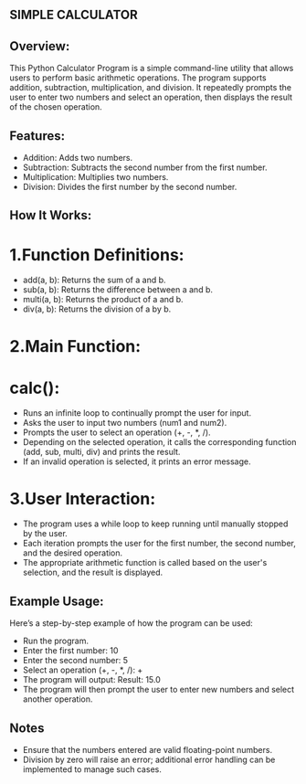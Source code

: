 ## SIMPLE CALCULATOR

## Overview:
This Python Calculator Program is a simple command-line utility that allows users to perform basic arithmetic operations. The program supports addition, subtraction, multiplication, and division. It repeatedly prompts the user to enter two numbers and select an operation, then displays the result of the chosen operation.

## Features:
- Addition: Adds two numbers.
- Subtraction: Subtracts the second number from the first number.
- Multiplication: Multiplies two numbers.
- Division: Divides the first number by the second number.

## How It Works:

# 1.Function Definitions:

- add(a, b): Returns the sum of a and b.
- sub(a, b): Returns the difference between a and b.
- multi(a, b): Returns the product of a and b.
- div(a, b): Returns the division of a by b.

# 2.Main Function:

# calc():
- Runs an infinite loop to continually prompt the user for input.
- Asks the user to input two numbers (num1 and num2).
- Prompts the user to select an operation (+, -, *, /).
- Depending on the selected operation, it calls the corresponding function (add, sub, multi, div) and prints the result.
- If an invalid operation is selected, it prints an error message.

# 3.User Interaction:

- The program uses a while loop to keep running until manually stopped by the user.
- Each iteration prompts the user for the first number, the second number, and the desired operation.
- The appropriate arithmetic function is called based on the user's selection, and the result is displayed.

## Example Usage:
Here’s a step-by-step example of how the program can be used:
- Run the program.
- Enter the first number: 10
- Enter the second number: 5
- Select an operation (+, -, *, /): +
- The program will output: Result: 15.0
- The program will then prompt the user to enter new numbers and select another operation.

## Notes
- Ensure that the numbers entered are valid floating-point numbers.
- Division by zero will raise an error; additional error handling can be implemented to manage such cases.
